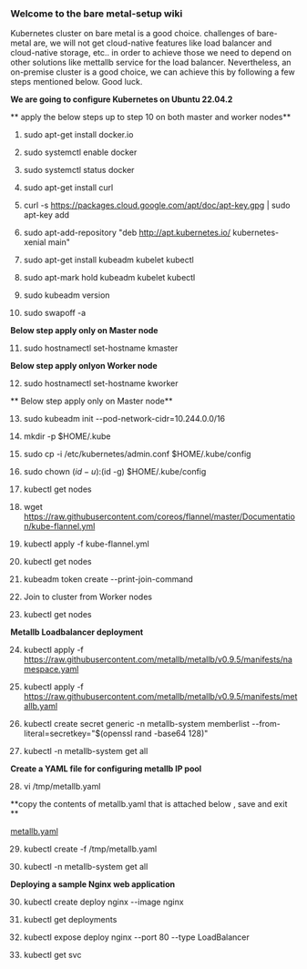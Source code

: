 ### **Welcome to the bare metal-setup wiki**

Kubernetes cluster on bare metal is a good choice. challenges of bare-metal are,  we will not get cloud-native features like load balancer and cloud-native storage, etc.. in order to achieve those we need to depend on other solutions like mettallb service for the load balancer. Nevertheless, an on-premise cluster is a good choice, we can achieve this by following a few steps mentioned below. Good luck.

**We are going to configure Kubernetes on Ubuntu 22.04.2**

** apply the below steps up to step 10 on both master and worker nodes**

1. sudo apt-get install docker.io

2. sudo systemctl enable docker

3. sudo systemctl status docker

4. sudo apt-get install curl

5. curl -s https://packages.cloud.google.com/apt/doc/apt-key.gpg | sudo apt-key add

6. sudo apt-add-repository "deb http://apt.kubernetes.io/ kubernetes-xenial main"

7. sudo apt-get install kubeadm kubelet kubectl

8. sudo apt-mark hold kubeadm kubelet kubectl

9. sudo kubeadm version

10. sudo swapoff -a

**Below step apply only on Master node**

11. sudo hostnamectl set-hostname kmaster

**Below step apply onlyon Worker node**

12. sudo hostnamectl set-hostname kworker

** Below step apply only on Master node**

13. sudo kubeadm init --pod-network-cidr=10.244.0.0/16

14. mkdir -p $HOME/.kube

15. sudo cp -i /etc/kubernetes/admin.conf $HOME/.kube/config

16. sudo chown $(id -u):$(id -g) $HOME/.kube/config

17. kubectl get nodes

18. wget https://raw.githubusercontent.com/coreos/flannel/master/Documentation/kube-flannel.yml

19. kubectl apply -f kube-flannel.yml

20. kubectl get nodes

21. kubeadm token create --print-join-command

22. Join to cluster from Worker nodes

23. kubectl get nodes

**Metallb Loadbalancer deployment**

24. kubectl apply -f https://raw.githubusercontent.com/metallb/metallb/v0.9.5/manifests/namespace.yaml

25. kubectl apply -f https://raw.githubusercontent.com/metallb/metallb/v0.9.5/manifests/metallb.yaml

26. kubectl create secret generic -n metallb-system memberlist --from-literal=secretkey="$(openssl rand -base64 128)"

27. kubectl -n metallb-system get all

**Create a YAML file for configuring metallb IP pool**

28. vi /tmp/metallb.yaml

**copy the contents of metallb.yaml that is  attached below , save and exit **

[metallb.yaml](https://github.com/kubernetesway/kubernetes/blob/main/metallb.yaml)

29. kubectl create -f /tmp/metallb.yaml

30. kubectl -n metallb-system get all

**Deploying a sample Nginx web application**

30. kubectl create deploy nginx --image nginx

31. kubectl get deployments

32. kubectl expose deploy nginx --port 80 --type LoadBalancer

33. kubectl get svc



